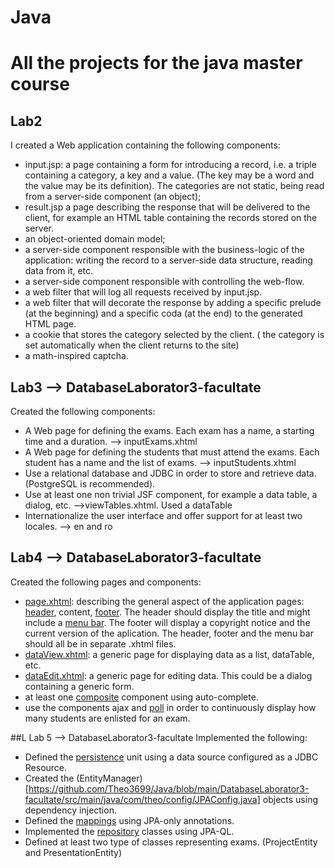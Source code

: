 # Java
# All the projects for the java master course

## Lab2
I created a Web application containing the following components:
- input.jsp: a page containing a form for introducing a record, i.e. a triple containing a category, a key and a value. (The key may be a word and the value may be its definition). The categories are not static, being read from a server-side component (an object);
- result.jsp a page describing the response that will be delivered to the client, for example an HTML table containing the records stored on the server.
- an object-oriented domain model;
- a server-side component responsible with the business-logic of the application: writing the record to a server-side data structure, reading data from it, etc.
- a server-side component responsible with controlling the web-flow.
- a web filter that will log all requests received by input.jsp.
- a web filter that will decorate the response by adding a specific prelude (at the beginning) and a specific coda (at the end) to the generated HTML page.
- a cookie that stores the category selected by the client. ( the category is set automatically when the client returns to the site)
- a math-inspired captcha.

## Lab3 --> DatabaseLaborator3-facultate
Created the following components:
- A Web page for defining the exams. Each exam has a name, a starting time and a duration. --> inputExams.xhtml
- A Web page for defining the students that must attend the exams. Each student has a name and the list of exams. --> inputStudents.xhtml
- Use a relational database and JDBC in order to store and retrieve data. (PostgreSQL is recommended).
- Use at least one non trivial JSF component, for example a data table, a dialog, etc. -->viewTables.xhtml. Used a dataTable
- Internationalize the user interface and offer support for at least two locales. --> en and ro

## Lab4 --> DatabaseLaborator3-facultate
Created the following pages and components:
- [page.xhtml](https://github.com/Theo3699/Java/blob/main/DatabaseLaborator3-facultate/src/main/webapp/WEB-INF/templates/page.xhtml): describing the general aspect of the application pages: [header](https://github.com/Theo3699/Java/blob/main/DatabaseLaborator3-facultate/src/main/webapp/views/header.xhtml), content, [footer](https://github.com/Theo3699/Java/blob/main/DatabaseLaborator3-facultate/src/main/webapp/views/footer.xhtml). The header should display the title and might include a [menu bar](https://github.com/Theo3699/Java/blob/main/DatabaseLaborator3-facultate/src/main/webapp/views/menuBar.xhtml).
The footer will display a copyright notice and the current version of the aplication. The header, footer and the menu bar should all be in separate .xhtml files.
- [dataView.xhtml](https://github.com/Theo3699/Java/blob/main/DatabaseLaborator3-facultate/src/main/webapp/WEB-INF/templates/genericDataView.xhtml): a generic page for displaying data as a list, dataTable, etc.
- [dataEdit.xhtml](https://github.com/Theo3699/Java/blob/main/DatabaseLaborator3-facultate/src/main/webapp/WEB-INF/templates/genericDataEdit.xhtml): a generic page for editing data. This could be a dialog containing a generic form.
- at least one [composite](https://github.com/Theo3699/Java/blob/main/DatabaseLaborator3-facultate/src/main/webapp/resources/ezcomp/autoComplete.xhtml) component using auto-complete. 
- use the components ajax and [poll](https://github.com/Theo3699/Java/blob/main/DatabaseLaborator3-facultate/src/main/webapp/views/home.xhtml) in order to continuously display how many students are enlisted for an exam.

##L Lab 5 --> DatabaseLaborator3-facultate
Implemented the following:
- Defined the [persistence](https://github.com/Theo3699/Java/blob/main/DatabaseLaborator3-facultate/src/main/resources/META-INF/persistence.xml) unit using a data source configured as a JDBC Resource.
- Created the (EntityManager)[https://github.com/Theo3699/Java/blob/main/DatabaseLaborator3-facultate/src/main/java/com/theo/config/JPAConfig.java] objects using dependency injection.
- Defined the [mappings](https://github.com/Theo3699/Java/blob/main/DatabaseLaborator3-facultate/src/main/java/com/theo/entities/ExamEntity.java) using JPA-only annotations.
- Implemented the [repository](https://github.com/Theo3699/Java/blob/main/DatabaseLaborator3-facultate/src/main/java/com/theo/repositories/ExamRepository.java) classes using JPA-QL.
- Defined at least two type of classes representing exams. (ProjectEntity and PresentationEntity)

